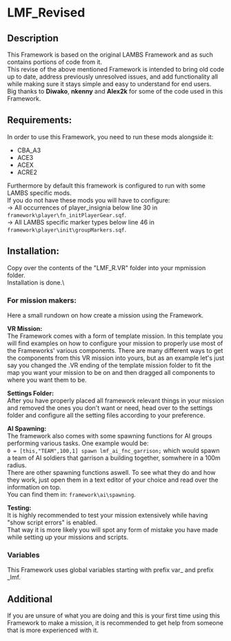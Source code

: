# LMF_Revised
## Description
This Framework is based on the original LAMBS Framework and as such contains portions of code from it.\
This revise of the above mentioned Framework is intended to bring old code up to date, address previously unresolved issues,
and add functionality all while making sure it stays simple and easy to understand for end users.\
Big thanks to **Diwako**, **nkenny** and **Alex2k** for some of the code used in this Framework.

## Requirements:
In order to use this Framework, you need to run these mods alongside it:
* CBA_A3
* ACE3
* ACEX
* ACRE2

Furthermore by default this framework is configured to run with some LAMBS specific mods.\
If you do not have these mods you will have to configure:\
-> All occurrences of player_insignia below line 30 in `framework\player\fn_initPlayerGear.sqf`.\
-> All LAMBS specific marker types below line 46 in `framework\player\init\groupMarkers.sqf`.

## Installation:
Copy over the contents of the "LMF_R.VR" folder into your mpmission folder.\
Installation is done.\

### For mission makers:
Here a small rundown on how create a mission using the Framework.

__VR Mission:__\
The Framework comes with a form of template mission. In this template you will find examples on how to configure your mission
to properly use most of the Frameworks' various components. There are many different ways to get the components from this VR
mission into yours, but as an example let's just say you changed the .VR ending of the template mission folder to fit the map
you want your mission to be on and then dragged all components to where you want them to be.

__Settings Folder:__\
After you have properly placed all framework relevant things in your mission and removed the ones you don't want or need,
head over to the settings folder and configure all the setting files according to your preference.

__AI Spawning:__\
The framework also comes with some spawning functions for AI groups performing various tasks. One example would be:\
`0 = [this,"TEAM",100,1] spawn lmf_ai_fnc_garrison;` which would spawn a team of AI soldiers that garrison a building together,
somwhere in a 100m radius.\
There are other spawning functions aswell. To see what they do and how they work, just open them in a text editor of your choice
and read over the information on top.\
You can find them in: `framework\ai\spawning`.

__Testing:__\
It is highly recommended to test your mission extensively while having "show script errors" is enabled.\
That way it is more likely you will spot any form of mistake you have made while setting up your missions
and scripts.

### Variables
This Framework uses global variables starting with prefix var_ and prefix _lmf.

## Additional
If you are unsure of what you are doing and this is your first time using this Framework to make a mission, it is recommended to get help from
someone that is more experienced with it.